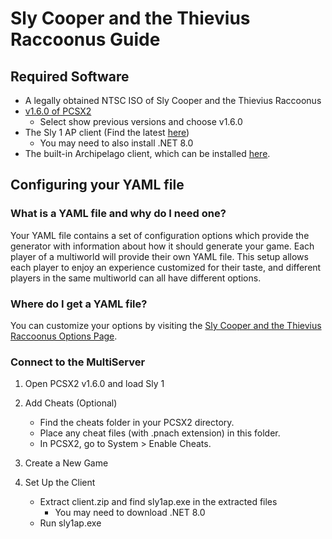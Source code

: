 # Sly Cooper and the Thievius Raccoonus Guide

## Required Software

- A legally obtained NTSC ISO of Sly Cooper and the Thievius Raccoonus
- [v1.6.0 of PCSX2](https://pcsx2.net/downloads)
    - Select show previous versions and choose v1.6.0
- The Sly 1 AP client (Find the latest [here](https://github.com/hoppel16/ArchipelagoBranchSly1/releases))
    - You may need to also install .NET 8.0
- The built-in Archipelago client, which can be installed [here](https://github.com/ArchipelagoMW/Archipelago/releases).

## Configuring your YAML file

### What is a YAML file and why do I need one?

Your YAML file contains a set of configuration options which provide the generator with information about how it should
generate your game. Each player of a multiworld will provide their own YAML file. This setup allows each player to enjoy
an experience customized for their taste, and different players in the same multiworld can all have different options.

### Where do I get a YAML file?

You can customize your options by visiting
the [Sly Cooper and the Thievius Raccoonus Options Page](/games/Sly%20Cooper%20and%20the%20Thievius%20Raccoonus/player-options).

### Connect to the MultiServer

1. Open PCSX2 v1.6.0 and load Sly 1

2. Add Cheats (Optional)
    - Find the cheats folder in your PCSX2 directory.
    - Place any cheat files (with .pnach extension) in this folder.
    - In PCSX2, go to System > Enable Cheats.

3. Create a New Game

4. Set Up the Client
    - Extract client.zip and find sly1ap.exe in the extracted files
        - You may need to download .NET 8.0
    - Run sly1ap.exe

